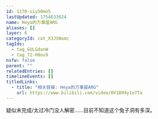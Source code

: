 ```yaml
---
id: 1170-uiy50me5
lastUpdated: 1754633624
name: Heya的万事屋ARG
aliases: []
layer: 6
categoryId: cat_X3JSNomc
tagIds:
  - tag_GULGdanW
  - tag_T2-H0ou9
nsfw: false
parent: ""
relatedEntries: []
timelineEvents: []
titledLinks:
  - title: "相关链接: Heya的万事屋ARG"
    url: https://www.bilibili.com/video/BV1B94y1e7Ta
---
```


疑似未完成/太过冷门没人解密......目前不知道这个兔子洞有多深。